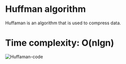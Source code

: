 # Huffman algorithm 

Huffaman is an algorithm that is used to compress data. 

# Time complexity: O(nlgn)

![Huffaman-code](https://github.com/aime-byiringiro/greedy-algorithms/assets/85495866/e491c6d4-9b4c-404b-88ef-a149a9bf26a9)




